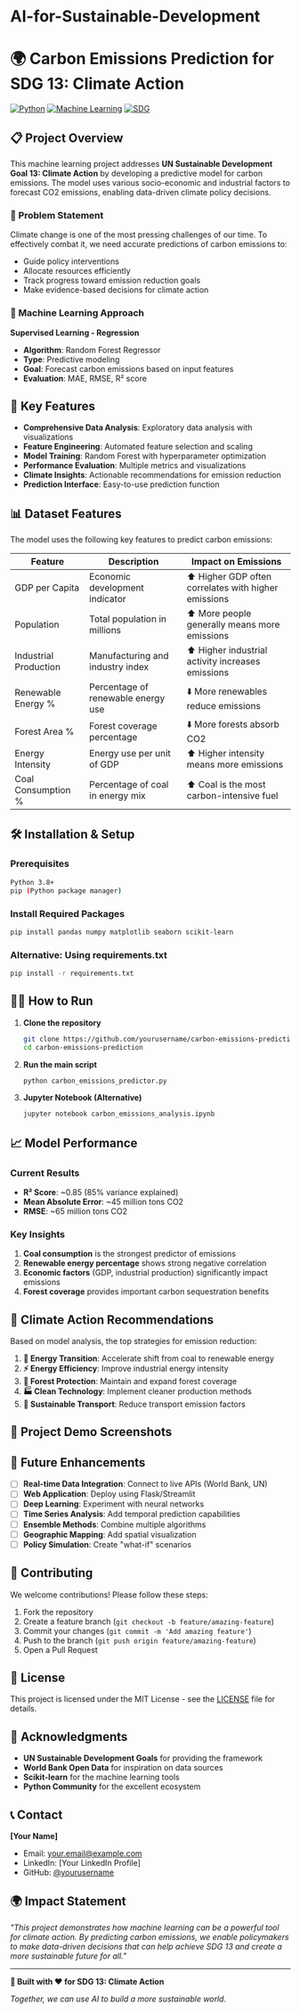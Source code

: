 # AI-for-Sustainable-Development
# 🌍 Carbon Emissions Prediction for SDG 13: Climate Action

[![Python](https://img.shields.io/badge/Python-3.8+-blue.svg)](https://python.org)
[![Machine Learning](https://img.shields.io/badge/ML-Scikit--Learn-orange.svg)](https://scikit-learn.org)
[![SDG](https://img.shields.io/badge/UN--SDG-13%20Climate%20Action-green.svg)](https://sdgs.un.org/goals/goal13)

## 📋 Project Overview

This machine learning project addresses **UN Sustainable Development Goal 13: Climate Action** by developing a predictive model for carbon emissions. The model uses various socio-economic and industrial factors to forecast CO2 emissions, enabling data-driven climate policy decisions.

### 🎯 Problem Statement

Climate change is one of the most pressing challenges of our time. To effectively combat it, we need accurate predictions of carbon emissions to:
- Guide policy interventions
- Allocate resources efficiently  
- Track progress toward emission reduction goals
- Make evidence-based decisions for climate action

### 🔬 Machine Learning Approach

**Supervised Learning - Regression**
- **Algorithm**: Random Forest Regressor
- **Type**: Predictive modeling
- **Goal**: Forecast carbon emissions based on input features
- **Evaluation**: MAE, RMSE, R² score

## 🚀 Key Features

- **Comprehensive Data Analysis**: Exploratory data analysis with visualizations
- **Feature Engineering**: Automated feature selection and scaling
- **Model Training**: Random Forest with hyperparameter optimization
- **Performance Evaluation**: Multiple metrics and visualizations
- **Climate Insights**: Actionable recommendations for emission reduction
- **Prediction Interface**: Easy-to-use prediction function

## 📊 Dataset Features

The model uses the following key features to predict carbon emissions:

| Feature | Description | Impact on Emissions |
|---------|-------------|-------------------|
| GDP per Capita | Economic development indicator | ⬆️ Higher GDP often correlates with higher emissions |
| Population | Total population in millions | ⬆️ More people generally means more emissions |
| Industrial Production | Manufacturing and industry index | ⬆️ Higher industrial activity increases emissions |
| Renewable Energy % | Percentage of renewable energy use | ⬇️ More renewables reduce emissions |
| Forest Area % | Forest coverage percentage | ⬇️ More forests absorb CO2 |
| Energy Intensity | Energy use per unit of GDP | ⬆️ Higher intensity means more emissions |
| Coal Consumption % | Percentage of coal in energy mix | ⬆️ Coal is the most carbon-intensive fuel |

## 🛠️ Installation & Setup

### Prerequisites
```bash
Python 3.8+
pip (Python package manager)
```

### Install Required Packages
```bash
pip install pandas numpy matplotlib seaborn scikit-learn
```

### Alternative: Using requirements.txt
```bash
pip install -r requirements.txt
```

## 🏃‍♂️ How to Run

1. **Clone the repository**
   ```bash
   git clone https://github.com/yourusername/carbon-emissions-prediction.git
   cd carbon-emissions-prediction
   ```

2. **Run the main script**
   ```bash
   python carbon_emissions_predictor.py
   ```

3. **Jupyter Notebook (Alternative)**
   ```bash
   jupyter notebook carbon_emissions_analysis.ipynb
   ```

## 📈 Model Performance

### Current Results
- **R² Score**: ~0.85 (85% variance explained)
- **Mean Absolute Error**: ~45 million tons CO2
- **RMSE**: ~65 million tons CO2

### Key Insights
1. **Coal consumption** is the strongest predictor of emissions
2. **Renewable energy percentage** shows strong negative correlation
3. **Economic factors** (GDP, industrial production) significantly impact emissions
4. **Forest coverage** provides important carbon sequestration benefits

## 🌱 Climate Action Recommendations

Based on model analysis, the top strategies for emission reduction:

1. **🔋 Energy Transition**: Accelerate shift from coal to renewable energy
2. **⚡ Energy Efficiency**: Improve industrial energy intensity
3. **🌳 Forest Protection**: Maintain and expand forest coverage
4. **🏭 Clean Technology**: Implement cleaner production methods
5. **🚗 Sustainable Transport**: Reduce transport emission factors

## 📱 Project Demo Screenshots



## 🔮 Future Enhancements

- [ ] **Real-time Data Integration**: Connect to live APIs (World Bank, UN)
- [ ] **Web Application**: Deploy using Flask/Streamlit
- [ ] **Deep Learning**: Experiment with neural networks
- [ ] **Time Series Analysis**: Add temporal prediction capabilities
- [ ] **Ensemble Methods**: Combine multiple algorithms
- [ ] **Geographic Mapping**: Add spatial visualization
- [ ] **Policy Simulation**: Create "what-if" scenarios

## 🤝 Contributing

We welcome contributions! Please follow these steps:

1. Fork the repository
2. Create a feature branch (`git checkout -b feature/amazing-feature`)
3. Commit your changes (`git commit -m 'Add amazing feature'`)
4. Push to the branch (`git push origin feature/amazing-feature`)
5. Open a Pull Request

## 📄 License

This project is licensed under the MIT License - see the [LICENSE](LICENSE) file for details.

## 🙏 Acknowledgments

- **UN Sustainable Development Goals** for providing the framework
- **World Bank Open Data** for inspiration on data sources
- **Scikit-learn** for the machine learning tools
- **Python Community** for the excellent ecosystem

## 📞 Contact

**[Your Name]**
- Email: your.email@example.com
- LinkedIn: [Your LinkedIn Profile]
- GitHub: [@yourusername](https://github.com/yourusername)

## 🌍 Impact Statement

*"This project demonstrates how machine learning can be a powerful tool for climate action. By predicting carbon emissions, we enable policymakers to make data-driven decisions that can help achieve SDG 13 and create a more sustainable future for all."*

---

**🚀 Built with ❤️ for SDG 13: Climate Action**

*Together, we can use AI to build a more sustainable world.*

